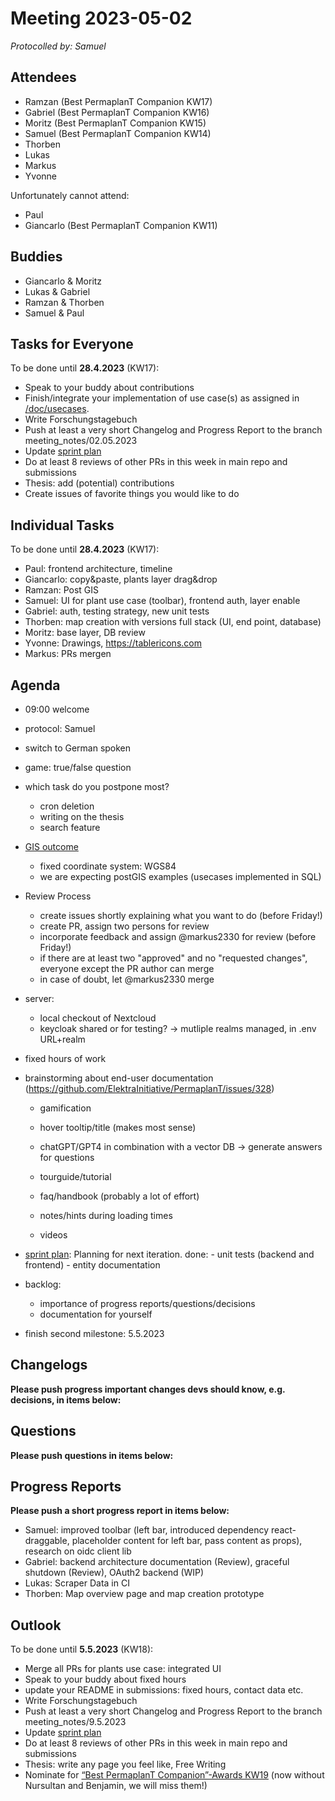 # Meeting 2023-05-02

_Protocolled by: Samuel_

## Attendees

- Ramzan (Best PermaplanT Companion KW17)
- Gabriel (Best PermaplanT Companion KW16)
- Moritz (Best PermaplanT Companion KW15)
- Samuel (Best PermaplanT Companion KW14)
- Thorben
- Lukas
- Markus
- Yvonne

Unfortunately cannot attend:

- Paul
- Giancarlo (Best PermaplanT Companion KW11)

## Buddies

- Giancarlo & Moritz
- Lukas & Gabriel
- Ramzan & Thorben
- Samuel & Paul

## Tasks for Everyone

To be done until **28.4.2023** (KW17):

- Speak to your buddy about contributions
- Finish/integrate your implementation of use case(s) as assigned in [/doc/usecases](/doc/usecases).
- Write Forschungstagebuch
- Push at least a very short Changelog and Progress Report to the branch meeting_notes/02.05.2023
- Update [sprint plan](https://github.com/orgs/ElektraInitiative/projects/4/)
- Do at least 8 reviews of other PRs in this week in main repo and submissions
- Thesis: add (potential) contributions
- Create issues of favorite things you would like to do

## Individual Tasks

To be done until **28.4.2023** (KW17):

- Paul: frontend architecture, timeline
- Giancarlo: copy&paste, plants layer drag&drop
- Ramzan: Post GIS
- Samuel: UI for plant use case (toolbar), frontend auth, layer enable
- Gabriel: auth, testing strategy, new unit tests
- Thorben: map creation with versions full stack (UI, end point, database)
- Moritz: base layer, DB review
- Yvonne: Drawings, https://tablericons.com
- Markus: PRs mergen

## Agenda

- 09:00 welcome
- protocol: Samuel
- switch to German spoken
- game: true/false question
- which task do you postpone most?
  - cron deletion
  - writing on the thesis
  - search feature
- [GIS outcome](https://github.com/ElektraInitiative/PermaplanT/pull/318/files)
  - fixed coordinate system: WGS84
  - we are expecting postGIS examples (usecases implemented in SQL)
- Review Process
  - create issues shortly explaining what you want to do (before Friday!)
  - create PR, assign two persons for review
  - incorporate feedback and assign @markus2330 for review (before Friday!)
  - if there are at least two "approved" and no "requested changes", everyone except the PR author can merge
  - in case of doubt, let @markus2330 merge
- server:
  - local checkout of Nextcloud
  - keycloak shared or for testing? -> mutliple realms managed, in .env URL+realm
- fixed hours of work
- brainstorming about end-user documentation (https://github.com/ElektraInitiative/PermaplanT/issues/328)

  - gamification

  - hover tooltip/title (makes most sense)

  - chatGPT/GPT4 in combination with a vector DB -> generate answers for questions

  - tourguide/tutorial

  - faq/handbook (probably a lot of effort)

  - notes/hints during loading times

  - videos

- [sprint plan](https://github.com/orgs/ElektraInitiative/projects/4/): Planning for next iteration.
  done: - unit tests (backend and frontend) - entity documentation

- backlog:
  - importance of progress reports/questions/decisions
  - documentation for yourself
- finish second milestone: 5.5.2023

## Changelogs

**Please push progress important changes devs should know, e.g. decisions, in items below:**

## Questions

**Please push questions in items below:**

## Progress Reports

**Please push a short progress report in items below:**

- Samuel: improved toolbar (left bar, introduced dependency react-draggable, placeholder content for left bar, pass content as props), research on oidc client lib
- Gabriel: backend architecture documentation (Review), graceful shutdown (Review), OAuth2 backend (WIP)
- Lukas: Scraper Data in CI
- Thorben: Map overview page and map creation prototype

## Outlook

To be done until **5.5.2023** (KW18):

- Merge all PRs for plants use case: integrated UI
- Speak to your buddy about fixed hours
- update your README in submissions: fixed hours, contact data etc.
- Write Forschungstagebuch
- Push at least a very short Changelog and Progress Report to the branch meeting_notes/9.5.2023
- Update [sprint plan](https://github.com/orgs/ElektraInitiative/projects/4/)
- Do at least 8 reviews of other PRs in this week in main repo and submissions
- Thesis: write any page you feel like, Free Writing
- Nominate for [“Best PermaplanT Companion”-Awards KW19](https://nextcloud.markus-raab.org/nextcloud/index.php/apps/polls/vote/15)
  (now without Nursultan and Benjamin, we will miss them!)
